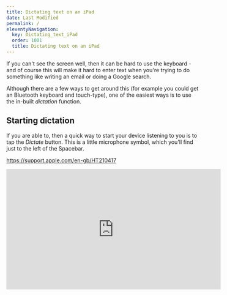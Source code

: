 ```yaml
---
title: Dictating text on an iPad
date: Last Modified
permalink: /
eleventyNavigation:
  key: Dictating_text_iPad
  order: 1001
  title: Dictating text on an iPad
---
```




If you can't see the screen well, then it can be hard to use the keyboard - and of course this will make it hard to enter text when you're trying to do something like writing an email or doing a Google search.

Although there are a few ways to get around this (for example you could get an Bluetooth keyboard and touch-type), one of the easiest ways is to use the in-built _dictation_ function.

## Starting dictation

If you are able to, then a quick way to start your device listening to you is to tap the _Dictate_ button. This is a little microphone symbol, which you'll find just to the left of the Spacebar.

https://support.apple.com/en-gb/HT210417

<iframe width="560" height="315" src="https://www.youtube.com/embed/eg22JaZWAgs" title="YouTube video player" frameborder="0" allow="accelerometer; autoplay; clipboard-write; encrypted-media; gyroscope; picture-in-picture" allowfullscreen></iframe>
